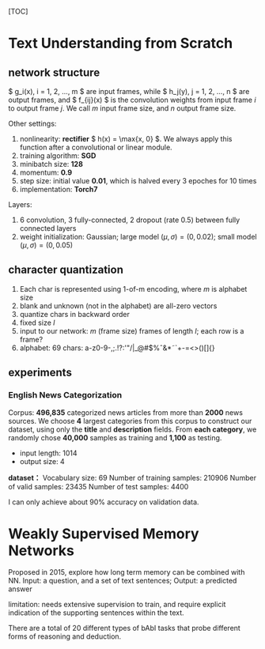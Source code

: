
[TOC]

# Text Understanding from Scratch

## network structure

$ g_i(x), i = 1, 2, ..., m $ are input frames, while $ h_j(y), j = 1, 2, ..., n $ are output frames, and $ f_{ij}(x) $ is the convolution weights from input frame $i$ to output frame $j$. We call $m$ input frame size, and $n$ output frame size. 

Other settings:

1. nonlinearity: **rectifier** $ h(x) = \max\{x, 0\} $. We always apply this function after a convolutional or linear module. 
2. training algorithm: **SGD**
3. minibatch size: **128**
4. momentum: **0.9**
5. step size: initial value **0.01**, which is halved every 3 epoches for 10 times
6. implementation: **Torch7**

Layers:

1. 6 convolution, 3 fully-connected, 2 dropout (rate 0.5) between fully connected layers
2. weight initialization: Gaussian; large model $(\mu, \sigma) = (0 , 0 .02)$; small model $(\mu, \sigma) = (0 , 0 .05)$

## character quantization

1. Each char is represented using 1-of-m encoding, where $m$ is alphabet size
2. blank and unknown (not in the alphabet) are all-zero vectors
3. quantize chars in backward order
4. fixed size $l$
5. input to our network: $m$ (frame size) frames of length $l$; each row is a frame?
6. alphabet: 69 chars: a-z0-9-,;.!?:'"/\|_@#$%ˆ&*˜`+-=<>()[]{}

## experiments

### English News Categorization

Corpus: **496,835** categorized news articles from more than **2000** news sources. We choose **4** largest categories from this corpus to construct our dataset, using only the **title** and **description** fields. From **each category**, we randomly chose **40,000** samples as training and **1,100** as testing.

- input length: 1014
- output size: 4

**dataset：**
Vocabulary size: 69
Number of training samples: 210906
Number of valid samples: 23435
Number of test samples: 4400

I can only achieve about 90% accuracy on validation data.

# Weakly Supervised Memory Networks

Proposed in 2015, explore how long term memory can be combined with NN. 
Input: a question, and a set of text sentences;
Output: a predicted answer

limitation: needs extensive supervision to train, and require explicit indication of the supporting sentences within the text.

There are a total of 20 different types of bAbI tasks that probe different forms of reasoning and deduction. 